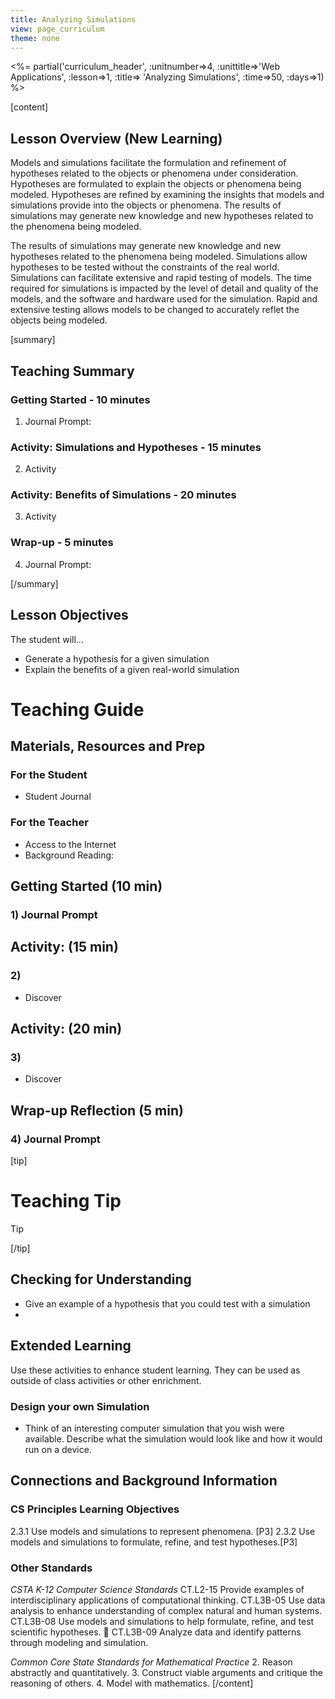 ```yaml
---
title: Analyzing Simulations
view: page_curriculum
theme: none
---
```


<!--
live preview (once saved to dropbox) is at http://staging.code.org/curriculum/csp.  don't share this URL!
-->

<%= partial('curriculum_header', :unitnumber=>4, :unittitle=>'Web Applications', :lesson=>1, :title=> 'Analyzing Simulations', :time=>50, :days=>1) %>

[content]

## Lesson Overview (New Learning)
Models and simulations facilitate the formulation and refinement of hypotheses related to the objects or phenomena under consideration. Hypotheses are formulated to explain the  objects or phenomena being modeled. Hypotheses are refined by examining the insights that models and simulations provide into the objects or phenomena. The results of simulations may generate new knowledge and new hypotheses related to the phenomena being modeled.

The results of simulations may generate new knowledge and new hypotheses related to the 
phenomena being modeled. Simulations allow hypotheses to be tested  without the constraints of the real world. Simulations can facilitate extensive and rapid  testing of models. The time required for simulations is  impacted by the level of detail and quality of the  models, and the software and hardware used for the simulation. Rapid and extensive testing allows models to be changed to accurately reflet the objects being modeled. 

[summary]

## Teaching Summary
### **Getting Started** - 10 minutes
1) Journal Prompt:  

### **Activity: Simulations and Hypotheses** - 15  minutes  
2) Activity


### **Activity: Benefits of Simulations** - 20  minutes  

3) Activity

### **Wrap-up** - 5  minutes 
4) Journal Prompt:  


[/summary]

## Lesson Objectives 
The student will... 

- Generate a hypothesis for a given simulation
- Explain the benefits of a given real-world simulation


# Teaching Guide
## Materials, Resources and Prep
### For the Student
- Student Journal

### For the Teacher
- Access to the Internet
- Background Reading: 

## Getting Started (10 min)
### 1) Journal Prompt


  


## Activity:  (15 min)
### 2) 

- Discover

## Activity: (20 min)
### 3) 

- Discover


## Wrap-up Reflection (5 min)
### 4) Journal Prompt




[tip]

# Teaching Tip  
Tip

[/tip]

## Checking for Understanding
- Give an example of a hypothesis that you could test with a simulation
- 



## Extended Learning 
Use these activities to enhance student learning. They can be used as outside of class activities or other enrichment.

### Design your own Simulation

- Think of an interesting computer simulation that you wish were available.  Describe what the simulation would look like and how it would run on a device. 





## Connections and Background Information
### CS Principles Learning Objectives

2.3.1 Use models and simulations to represent phenomena. [P3]
2.3.2 Use models and simulations to formulate, refine, and test hypotheses.[P3]




### Other Standards

*CSTA K-12 Computer Science Standards*
CT.L2-15 Provide examples of interdisciplinary applications of computational thinking. 
CT.L3B-05 Use data analysis to enhance understanding of complex natural and human systems. 
CT.L3B-08 Use models and simulations to help formulate, refine, and test scientific hypotheses.  
CT.L3B-09 Analyze data and identify patterns through modeling and simulation. 


 

*Common Core State Standards for Mathematical Practice*
2. Reason abstractly and quantitatively. 
3. Construct viable arguments and critique the reasoning of others. 
4. Model with mathematics. 
[/content]
